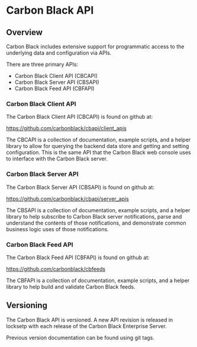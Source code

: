 # Carbon Black API 

## Overview

Carbon Black includes extensive support for programmatic access to the underlying data and configuration via APIs.

There are three primary APIs:

* Carbon Black Client API (CBCAPI)
* Carbon Black Server API (CBSAPI)
* Carbon Black Feed API (CBFAPI)

### Carbon Black Client API

The Carbon Black Client API (CBCAPI) is found on github at:

  https://github.com/carbonblack/cbapi/client_apis

The CBCAPI is a collection of documentation, example scripts, and a helper library to allow for querying the backend data store and getting and setting configuration.  This is the same API that the Carbon Black web console uses to interface with the Carbon Black server.

### Carbon Black Server API

The Carbon Black Server API (CBSAPI) is found on github at:

  https://github.com/carbonblack/cbapi/server_apis

The CBSAPI is a collection of documentation, example scripts, and a helper library to help subscribe to Carbon Black server notifications, parse and understand the contents of those notifications, and demonstrate common business logic uses of those notifications.

### Carbon Black Feed API

The Carbon Black Feed API (CBFAPI) is found on github at:

  https://github.com/carbonblack/cbfeeds

The CBFAPI is a collection of documentation, example scripts, and a helper library to help build and validate Carbon Black feeds.

## Versioning

The Carbon Black API is versioned.  A new API revision is released in locksetp with each release of the Carbon Black Enterprise Server.

Previous version documentation can be found using git tags.
